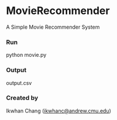# MovieRecommender
A Simple Movie Recommender System

### Run
python movie.py

### Output
output.csv

### Created by
Ikwhan Chang (ikwhanc@andrew.cmu.edu)
